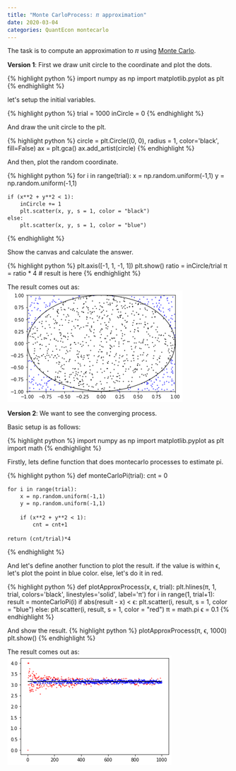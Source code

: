 ```yaml
---
title: "Monte CarloProcess: 𝜋 approximation"
date: 2020-03-04
categories: QuantEcon montecarlo
---
```


The task is to compute an approximation to 𝜋 using [Monte Carlo][monte-carlo].

**Version 1**: First we draw unit circle to the coordinate and plot the dots.

{% highlight python %}
import numpy as np
import matplotlib.pyplot as plt
{% endhighlight %}


let's setup the initial variables.

{% highlight python %}
trial = 1000
inCircle = 0
{% endhighlight %}

And draw the unit circle to the plt.

{% highlight python %}
circle = plt.Circle((0, 0), radius = 1, color='black', fill=False)
ax = plt.gca()
ax.add_artist(circle)
{% endhighlight %}

And then, plot the random coordinate.

{% highlight python %}
for i in range(trial):
	x = np.random.uniform(-1,1)
	y = np.random.uniform(-1,1)
    
	if (x**2 + y**2 < 1):
		inCircle += 1
		plt.scatter(x, y, s = 1, color = "black")
	else:
		plt.scatter(x, y, s = 1, color = "blue")   
{% endhighlight %}

Show the canvas and calculate the answer.        

{% highlight python %}
plt.axis([-1, 1, -1, 1])
plt.show()
ratio = inCircle/trial
π = ratio * 4 # result is here
{% endhighlight %}

The result comes out as:
![img1](/assets/images/post-2020-03-04-1.png)

**Version 2**: We want to see the converging process. 

Basic setup is as follows:

{% highlight python %}
import numpy as np
import matplotlib.pyplot as plt
import math
{% endhighlight %}

Firstly, lets define function that does montecarlo processes to estimate pi.

{% highlight python %}
def monteCarloPi(trial):
	cnt = 0
    
	for i in range(trial):
		x = np.random.uniform(-1,1)
		y = np.random.uniform(-1,1)
        
		if (x**2 + y**2 < 1):
			cnt = cnt+1
    
	return (cnt/trial)*4
{% endhighlight %}

And let's define another function to plot the result. 
if the value is within ϵ, let's plot the point in blue color.
else, let's do it in red. 

{% highlight python %}
def plotApproxProcess(x, ϵ, trial):
	plt.hlines(π, 1, trial, colors='black', linestyles='solid', label='π')
	for i in range(1, trial+1):
		result = monteCarloPi(i)
		if abs(result - x) < ϵ:
			plt.scatter(i, result, s = 1, color = "blue")
		else:
			plt.scatter(i, result, s = 1, color = "red")
	π = math.pi
	ϵ = 0.1
{% endhighlight %}


And show the result. 
{% highlight python %}
plotApproxProcess(π, ϵ, 1000)
plt.show()
{% endhighlight %}


The result comes out as:
![img2](/assets/images/post-2020-03-04-2.png)



[monte-carlo]: https://en.wikipedia.org/wiki/Monte_Carlo_method

